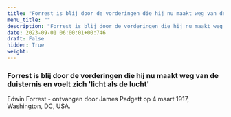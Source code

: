 ```yaml
---
title: "Forrest is blij door de vorderingen die hij nu maakt weg van de duisternis en voelt zich 'licht als de lucht'"
menu_title: ""
description: "Forrest is blij door de vorderingen die hij nu maakt weg van de duisternis en voelt zich 'licht als de lucht'"
date: 2023-09-01 06:00:01+00:746
draft: False
hidden: True
weight:
---
```

### Forrest is blij door de vorderingen die hij nu maakt weg van de duisternis en voelt zich 'licht als de lucht'

Edwin Forrest - ontvangen door James Padgett op 4 maart 1917, Washington, DC, USA.
